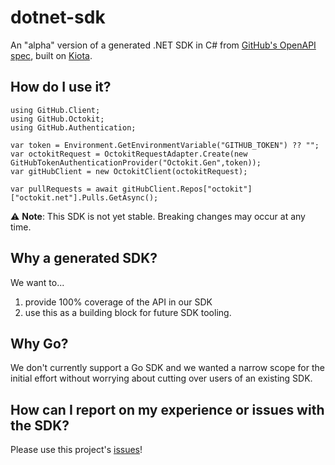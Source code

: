 # dotnet-sdk

An "alpha" version of a generated .NET SDK in C# from [GitHub's OpenAPI spec](https://github.com/github/rest-api-description), built on [Kiota](https://github.com/microsoft/kiota).

## How do I use it?

```
using GitHub.Client;
using GitHub.Octokit;
using GitHub.Authentication;

var token = Environment.GetEnvironmentVariable("GITHUB_TOKEN") ?? "";
var octokitRequest = OctokitRequestAdapter.Create(new GitHubTokenAuthenticationProvider("Octokit.Gen",token));
var gitHubClient = new OctokitClient(octokitRequest);

var pullRequests = await gitHubClient.Repos["octokit"]["octokit.net"].Pulls.GetAsync();
```

⚠️ **Note**: This SDK is not yet stable. Breaking changes may occur at any time.

## Why a generated SDK?

We want to...
1.  provide 100% coverage of the API in our SDK
2.  use this as a building block for future SDK tooling.

## Why Go?

We don't currently support a Go SDK and we wanted a narrow scope for the initial effort without worrying about cutting over users of an existing SDK.

## How can I report on my experience or issues with the SDK?

Please use this project's [issues](https://github.com/octokit/dotnet-sdk/issues)!
